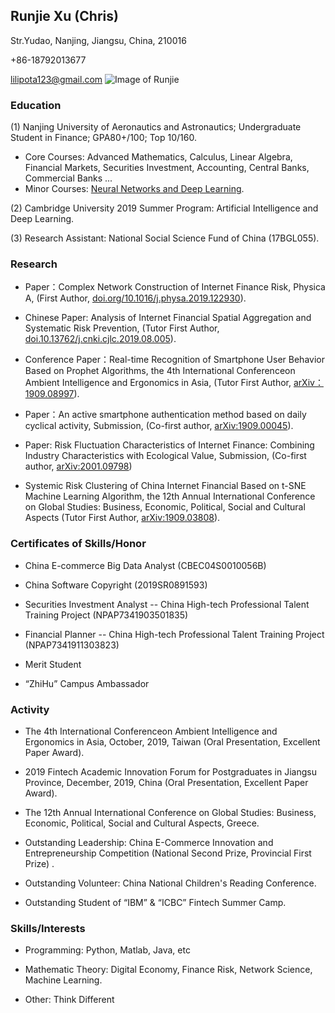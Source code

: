 ## Runjie Xu (Chris)

Str.Yudao, Nanjing, Jiangsu, China, 210016 

+86-18792013677

lilipota123@gmail.com 
![Image of Runjie](https://Chris-Runjie.github.io/Runjie.jpg)

### Education

(1) Nanjing University of Aeronautics and Astronautics; Undergraduate Student in Finance; GPA80+/100; Top 10/160.

* Core Courses: Advanced Mathematics, Calculus, Linear Algebra, Financial Markets, Securities Investment, Accounting, Central Banks, Commercial Banks ...
* Minor Courses:  [Neural Networks and Deep Learning](https://www.coursera.org/account/accomplishments/certificate/LJURD5379BZA).

(2) Cambridge University 2019 Summer Program: Artificial Intelligence and Deep Learning.

(3) Research Assistant: National Social Science Fund of China (17BGL055).

### Research

* Paper：Complex Network Construction of Internet Finance Risk, Physica A, (First Author, [doi.org/10.1016/j.physa.2019.122930](https://www.sciencedirect.com/science/article/pii/S0378437119316619)).

* Chinese Paper: Analysis of Internet Financial Spatial Aggregation and Systematic Risk Prevention, (Tutor First Author, [doi.10.13762/j.cnki.cjlc.2019.08.005](https://kns.cnki.net/KCMS/detail/detail.aspx?dbcode=CJFQ&dbname=CJFDLAST2019&filename=CJLC201908007&v=MDc0NDk5ak1wNDlGWTRSOGVYMUx1eFlTN0RoMVQzcVRyV00xRnJDVVI3cWZadVZ2RnlIbVU3L0JKaWZIYmJHNEg=)).

* Conference Paper：Real-time Recognition of Smartphone User Behavior Based on Prophet Algorithms, the 4th International Conferenceon Ambient Intelligence and Ergonomics in Asia, (Tutor First Author, [arXiv：1909.08997](https://arxiv.org/abs/1909.08997)).

* Paper：An active smartphone authentication method based on daily cyclical activity, Submission, (Co-first author, [arXiv:1909.00045](https://arxiv.org/abs/1909.00045)).

* Paper: Risk Fluctuation Characteristics of Internet Finance: Combining Industry Characteristics with Ecological Value, Submission, (Co-first author, [arXiv:2001.09798](https://arxiv.org/abs/2001.09798))

* Systemic Risk Clustering of China Internet Financial Based on t-SNE Machine Learning Algorithm, the 12th Annual International Conference on Global Studies: Business, Economic, Political, Social and Cultural Aspects (Tutor First Author, [arXiv:1909.03808](https://arxiv.org/abs/1909.03808)).

### Certificates of Skills/Honor

* China E-commerce Big Data Analyst (CBEC04S0010056B)

* China Software Copyright (2019SR0891593)

* Securities Investment Analyst -- China High-tech Professional Talent Training Project (NPAP7341903501835)

* Financial Planner -- China High-tech Professional Talent Training Project (NPAP7341911303823)

* Merit Student

* “ZhiHu” Campus Ambassador

### Activity

* The 4th International Conferenceon Ambient Intelligence and Ergonomics in Asia, October, 2019, Taiwan (Oral Presentation, Excellent Paper Award).

* 2019 Fintech Academic Innovation Forum for Postgraduates in Jiangsu Province, December, 2019, China (Oral Presentation, Excellent Paper Award).

* The 12th Annual International Conference on Global Studies: Business, Economic, Political, Social and Cultural Aspects, Greece.

* Outstanding Leadership: China E-Commerce Innovation and Entrepreneurship Competition (National Second Prize, Provincial First Prize) .

* Outstanding Volunteer: China National Children's Reading Conference.

* Outstanding Student of “IBM” & “ICBC” Fintech Summer Camp.

### Skills/Interests
* Programming: Python, Matlab, Java, etc

* Mathematic Theory: Digital Economy, Finance Risk, Network Science, Machine Learning. 

* Other: Think Different
